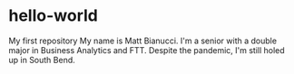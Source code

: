 # hello-world
My first repository
My name is Matt Bianucci. I'm a senior with a double major in Business Analytics and FTT. Despite the pandemic, I'm still holed up in South Bend.
